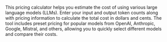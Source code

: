 This pricing calculator helps you estimate the cost of using various large language models (LLMs). Enter your input and output token counts along with pricing information to calculate the total cost in dollars and cents. The tool includes preset pricing for popular models from OpenAI, Anthropic, Google, Mistral, and others, allowing you to quickly select different models and compare their costs.

<!-- Generated from commit: 96f34e0d3f358d028413988afa9ec7a7761f564c -->